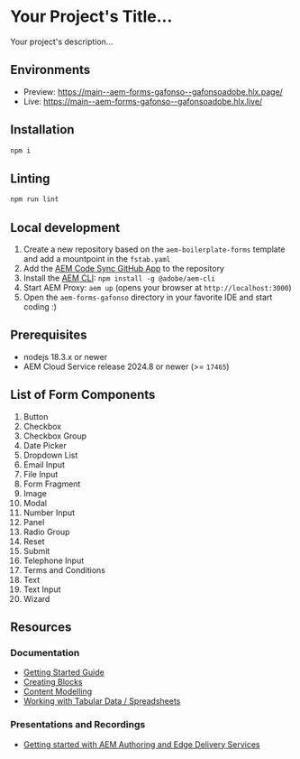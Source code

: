 # Your Project's Title...
Your project's description...

## Environments
- Preview: https://main--aem-forms-gafonso--gafonsoadobe.hlx.page/
- Live: https://main--aem-forms-gafonso--gafonsoadobe.hlx.live/

## Installation

```sh
npm i
```

## Linting

```sh
npm run lint
```

## Local development

1. Create a new repository based on the `aem-boilerplate-forms` template and add a mountpoint in the `fstab.yaml`
1. Add the [AEM Code Sync GitHub App](https://github.com/apps/aem-code-sync) to the repository
1. Install the [AEM CLI](https://github.com/adobe/helix-cli): `npm install -g @adobe/aem-cli`
1. Start AEM Proxy: `aem up` (opens your browser at `http://localhost:3000`)
1. Open the `aem-forms-gafonso` directory in your favorite IDE and start coding :)

## Prerequisites

- nodejs 18.3.x or newer
- AEM Cloud Service release 2024.8 or newer (>= `17465`)

## List of Form Components

1. Button  
2. Checkbox  
3. Checkbox Group  
4. Date Picker  
5. Dropdown List  
6. Email Input  
7. File Input  
8. Form Fragment  
9. Image  
10. Modal  
11. Number Input  
12. Panel  
13. Radio Group  
14. Reset  
15. Submit  
16. Telephone Input  
17. Terms and Conditions  
18. Text  
19. Text Input  
20. Wizard  

## Resources

### Documentation
- [Getting Started Guide](https://experienceleague.adobe.com/en/docs/experience-manager-cloud-service/content/edge-delivery/wysiwyg-authoring/edge-dev-getting-started)
- [Creating Blocks](https://experienceleague.adobe.com/en/docs/experience-manager-cloud-service/content/edge-delivery/wysiwyg-authoring/create-block)
- [Content Modelling](https://experienceleague.adobe.com/en/docs/experience-manager-cloud-service/content/edge-delivery/wysiwyg-authoring/content-modeling)
- [Working with Tabular Data / Spreadsheets](https://experienceleague.adobe.com/en/docs/experience-manager-cloud-service/content/edge-delivery/wysiwyg-authoring/tabular-data)

### Presentations and Recordings
- [Getting started with AEM Authoring and Edge Delivery Services](https://experienceleague.adobe.com/en/docs/events/experience-manager-gems-recordings/gems2024/aem-authoring-and-edge-delivery)
